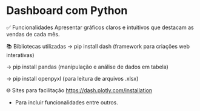 # Dashboard com Python

✅ Funcionalidades
Apresentar gráficos claros e intuitivos que destacam as vendas de cada mês.

📚 Bibliotecas utilizadas 
-> pip install dash (framework para criações web interativas)

-> pip install pandas (manipulação e análise de dados em tabela)

-> pip install openpyxl (para leitura de arquivos .xlsx)

🌐 Sites para facilitação
https://dash.plotly.com/installation
- Para incluir funcionalidades entre outros.

